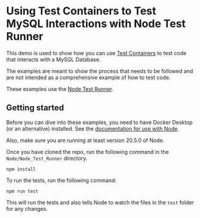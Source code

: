 # Using Test Containers to Test MySQL Interactions with Node Test Runner

This demo is used to show how you can use [Test Containers](https://testcontainers.com/) to test code that interacts with a MySQL Database.

The examples are meant to show the process that needs to be followed and are not intended as a comprehensive example of how to test code.

These examples use the [Node Test Runner](https://nodejs.org/api/test.html).

## Getting started

Before you can dive into these examples, you need to have Docker Desktop (or an alternative) installed. See the [documentation for use with Node](https://node.testcontainers.org/).

Also, make sure you are running at least version 20.5.0 of Node. 

Once you have cloned the repo, run the following command in the `Node/Node_Test_Runner` directory.

```
npm install
```

To run the tests, run the following command:

```
npm run test
```

This will run the tests and also tells Node to watch the files in the `test` folder for any changes.
